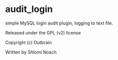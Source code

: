 audit_login
===========

simple MySQL login audit plugin, logging to text file.

Released under the GPL (v2) license

Copyright (c) Outbrain

Written by Shlomi Noach

